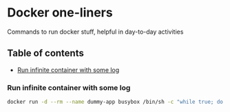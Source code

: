 # Docker one-liners

Commands to run docker stuff, helpful in day-to-day activities

## Table of contents

* [Run infinite container with some log](#run-infinite-container-with-some-log)

### Run infinite container with some log

```bash
docker run -d --rm --name dummy-app busybox /bin/sh -c "while true; do date; sleep 5; done"
```